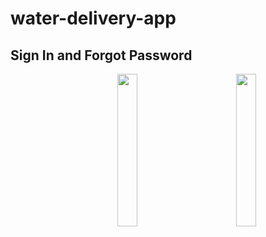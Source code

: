 # water-delivery-app

## Sign In and Forgot Password
<p float="left" align="middle">
<img src="https://github.com/mdeep1992/water-delivery-app/blob/main/sigin_flow.gif" width="25%" hspace="60">
<img src="https://github.com/mdeep1992/water-delivery-app/blob/main/demo_forgot_password.gif" width="25%">
</p>

